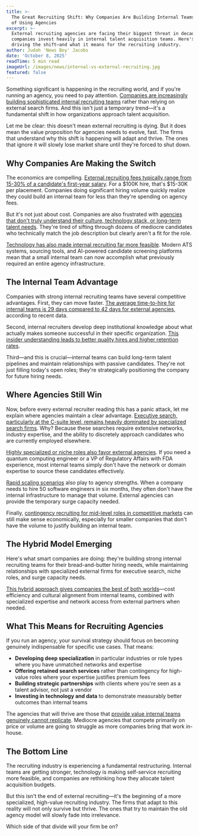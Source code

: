 ```yaml
---
title: >-
  The Great Recruiting Shift: Why Companies Are Building Internal Teams Instead
  of Using Agencies
excerpt: >-
  External recruiting agencies are facing their biggest threat in decades as
  companies invest heavily in internal talent acquisition teams. Here's what's
  driving the shift—and what it means for the recruiting industry.
author: Judah 'News Boy' Jacobs
date: 'October 8, 2025'
readTime: 5 min read
imageUrl: /images/news/internal-vs-external-recruiting.jpg
featured: false
---
```


Something significant is happening in the recruiting world, and if you're running an agency, you need to pay attention. [Companies are increasingly building sophisticated internal recruiting teams](https://www.linkedin.com/business/talent/blog/talent-acquisition/in-house-recruiting-vs-agencies) rather than relying on external search firms. And this isn't just a temporary trend—it's a fundamental shift in how organizations approach talent acquisition.

Let me be clear: this doesn't mean external recruiting is dying. But it does mean the value proposition for agencies needs to evolve, fast. The firms that understand why this shift is happening will adapt and thrive. The ones that ignore it will slowly lose market share until they're forced to shut down.

## Why Companies Are Making the Switch

The economics are compelling. [External recruiting fees typically range from 15-30% of a candidate's first-year salary](https://www.shrm.org/topics-tools/news/talent-acquisition/cost-of-external-recruiting-firms). For a $100K hire, that's $15-30K per placement. Companies doing significant hiring volume quickly realize they could build an internal team for less than they're spending on agency fees.

But it's not just about cost. Companies are also frustrated with [agencies that don't truly understand their culture, technology stack, or long-term talent needs](https://www.forbes.com/sites/forbeshumanresourcescouncil/2024/08/15/why-companies-move-recruiting-in-house/). They're tired of sifting through dozens of mediocre candidates who technically match the job description but clearly aren't a fit for the role.

[Technology has also made internal recruiting far more feasible](https://www.gartner.com/en/human-resources/topics/talent-acquisition-technology). Modern ATS systems, sourcing tools, and AI-powered candidate screening platforms mean that a small internal team can now accomplish what previously required an entire agency infrastructure.

## The Internal Team Advantage

Companies with strong internal recruiting teams have several competitive advantages. First, they can move faster. [The average time-to-hire for internal teams is 29 days compared to 42 days for external agencies](https://www.linkedin.com/business/talent/blog/talent-acquisition/time-to-hire-internal-vs-external), according to recent data.

Second, internal recruiters develop deep institutional knowledge about what actually makes someone successful in their specific organization. [This insider understanding leads to better quality hires and higher retention rates](https://hbr.org/2024/06/the-value-of-internal-recruiting-expertise).

Third—and this is crucial—internal teams can build long-term talent pipelines and maintain relationships with passive candidates. They're not just filling today's open roles; they're strategically positioning the company for future hiring needs.

## Where Agencies Still Win

Now, before every external recruiter reading this has a panic attack, let me explain where agencies maintain a clear advantage. [Executive search, particularly at the C-suite level, remains heavily dominated by specialized search firms](https://www.grandviewresearch.com/industry-analysis/executive-search-market). Why? Because these searches require extensive networks, industry expertise, and the ability to discretely approach candidates who are currently employed elsewhere.

[Highly specialized or niche roles also favor external agencies](https://www.shrm.org/topics-tools/news/talent-acquisition/when-to-use-recruiting-agencies). If you need a quantum computing engineer or a VP of Regulatory Affairs with FDA experience, most internal teams simply don't have the network or domain expertise to source these candidates effectively.

[Rapid scaling scenarios](https://www.forbes.com/sites/forbeshumanresourcescouncil/2024/09/20/when-companies-need-external-recruiters/) also play to agency strengths. When a company needs to hire 50 software engineers in six months, they often don't have the internal infrastructure to manage that volume. External agencies can provide the temporary surge capacity needed.

Finally, [contingency recruiting for mid-level roles in competitive markets](https://www.linkedin.com/business/talent/blog/talent-acquisition/contingency-vs-retained-search) can still make sense economically, especially for smaller companies that don't have the volume to justify building an internal team.

## The Hybrid Model Emerging

Here's what smart companies are doing: they're building strong internal recruiting teams for their bread-and-butter hiring needs, while maintaining relationships with specialized external firms for executive search, niche roles, and surge capacity needs.

[This hybrid approach gives companies the best of both worlds](https://www.gartner.com/en/human-resources/topics/how-to-optimize-recruiting-model)—cost efficiency and cultural alignment from internal teams, combined with specialized expertise and network access from external partners when needed.

## What This Means for Recruiting Agencies

If you run an agency, your survival strategy should focus on becoming genuinely indispensable for specific use cases. That means:

- **Developing deep specialization** in particular industries or role types where you have unmatched networks and expertise
- **Offering retained search services** rather than contingency for high-value roles where your expertise justifies premium fees
- **Building strategic partnerships** with clients where you're seen as a talent advisor, not just a vendor
- **Investing in technology and data** to demonstrate measurably better outcomes than internal teams

The agencies that will thrive are those that [provide value internal teams genuinely cannot replicate](https://www.mckinsey.com/capabilities/people-and-organizational-performance/our-insights/the-future-of-recruitment-firms). Mediocre agencies that compete primarily on price or volume are going to struggle as more companies bring that work in-house.

## The Bottom Line

The recruiting industry is experiencing a fundamental restructuring. Internal teams are getting stronger, technology is making self-service recruiting more feasible, and companies are rethinking how they allocate talent acquisition budgets.

But this isn't the end of external recruiting—it's the beginning of a more specialized, high-value recruiting industry. The firms that adapt to this reality will not only survive but thrive. The ones that try to maintain the old agency model will slowly fade into irrelevance.

Which side of that divide will your firm be on?
